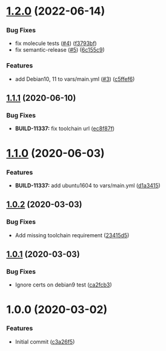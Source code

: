 # [1.2.0](https://github.com/mongodb-ansible-roles/ansible-role-php-toolchain/compare/v1.1.1...v1.2.0) (2022-06-14)


### Bug Fixes

* fix molecule tests ([#4](https://github.com/mongodb-ansible-roles/ansible-role-php-toolchain/issues/4)) ([f3793bf](https://github.com/mongodb-ansible-roles/ansible-role-php-toolchain/commit/f3793bfbddadbd169e34c8d34705650c0afa7368))
* fix semantic-release ([#5](https://github.com/mongodb-ansible-roles/ansible-role-php-toolchain/issues/5)) ([6c155c9](https://github.com/mongodb-ansible-roles/ansible-role-php-toolchain/commit/6c155c9375a22fa7b524ca8a832bbdd84a3446df))


### Features

* add Debian10, 11 to vars/main.yml ([#3](https://github.com/mongodb-ansible-roles/ansible-role-php-toolchain/issues/3)) ([c5ffef6](https://github.com/mongodb-ansible-roles/ansible-role-php-toolchain/commit/c5ffef6cdd832735344ab1df0e4f43ad4a9409d6))

## [1.1.1](https://github.com/mongodb-ansible-roles/ansible-role-php-toolchain/compare/v1.1.0...v1.1.1) (2020-06-10)


### Bug Fixes

* **BUILD-11337:** fix toolchain url ([ec8f87f](https://github.com/mongodb-ansible-roles/ansible-role-php-toolchain/commit/ec8f87f5e033d6af699f11485edeea158af630db))

# [1.1.0](https://github.com/mongodb-ansible-roles/ansible-role-php-toolchain/compare/v1.0.2...v1.1.0) (2020-06-03)


### Features

* **BUILD-11337:** add ubuntu1604 to vars/main.yml ([d1a3415](https://github.com/mongodb-ansible-roles/ansible-role-php-toolchain/commit/d1a341521557042aa94f70ac5ff3039541a40e22))

## [1.0.2](https://github.com/mongodb-ansible-roles/ansible-role-php-toolchain/compare/v1.0.1...v1.0.2) (2020-03-03)


### Bug Fixes

* Add missing toolchain requirement ([23415d5](https://github.com/mongodb-ansible-roles/ansible-role-php-toolchain/commit/23415d57e5c35eec41fb9da05f671db76a94fb95))

## [1.0.1](https://github.com/mongodb-ansible-roles/ansible-role-php-toolchain/compare/v1.0.0...v1.0.1) (2020-03-03)


### Bug Fixes

* Ignore certs on debian9 test ([ca2fcb3](https://github.com/mongodb-ansible-roles/ansible-role-php-toolchain/commit/ca2fcb30dc64fd68b3d02a216e79d104a7e05a9c))

# 1.0.0 (2020-03-02)


### Features

* Initial commit ([c3a26f5](https://github.com/mongodb-ansible-roles/ansible-role-php-toolchain/commit/c3a26f50d47df5ef7843116bc0ba31d108c186e5))

